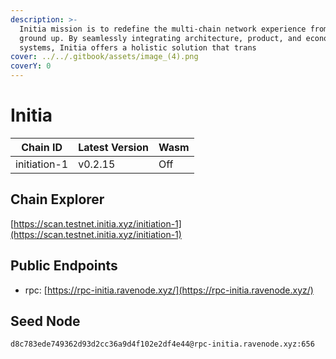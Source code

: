 ```yaml
---
description: >-
  Initia mission is to redefine the multi-chain network experience from the
  ground up. By seamlessly integrating architecture, product, and economic
  systems, Initia offers a holistic solution that trans
cover: ../../.gitbook/assets/image_(4).png
coverY: 0
---
```


# Initia

| Chain ID     | Latest Version | Wasm |
| ------------ | -------------- | ---- |
| initiation-1 | v0.2.15        | Off  |

## Chain Explorer

[https://scan.testnet.initia.xyz/initiation-1](https://scan.testnet.initia.xyz/initiation-1)

## Public Endpoints

* rpc: [https://rpc-initia.ravenode.xyz/](https://rpc-initia.ravenode.xyz/)

## Seed Node

```
d8c783ede749362d93d2cc36a9d4f102e2df4e44@rpc-initia.ravenode.xyz:656
```
